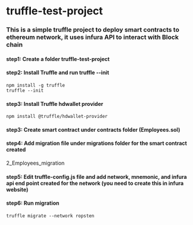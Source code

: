 # truffle-test-project

### This is a simple truffle project to deploy smart contracts to ethereum network, it uses infura API to interact with Block chain


#### step1: Create a folder truffle-test-project 
#### step2: Install Truffle and run truffle --init
```
npm install -g truffle
truffle --init
```
#### step3: Install Truffle hdwallet provider 
```
npm install @truffle/hdwallet-provider
```
#### step3: Create smart contract under contracts folder (Employees.sol)

#### step4: Add migration file under migrations folder for the smart contract created
2_Employees_migration

#### step5: Edit truffle-config.js file and add network, mnemonic, and infura api end point created for the network (you need to create this in infura website)

#### step6: Run migration
```
truffle migrate --network ropsten

```

